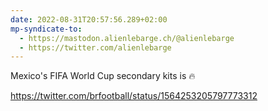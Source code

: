 ```yaml
---
date: 2022-08-31T20:57:56.289+02:00
mp-syndicate-to:
  - https://mastodon.alienlebarge.ch/@alienlebarge
  - https://twitter.com/alienlebarge
---
```

Mexico's FIFA World Cup secondary kits is 🔥

https://twitter.com/brfootball/status/1564253205797773312
